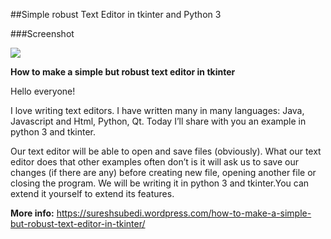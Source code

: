 ##Simple robust Text Editor in tkinter and Python 3

###Screenshot

<img src="https://www.csh.rit.edu/~bmbowdish/simpleEditor/example.png"></img>

**How to make a simple but robust text editor in tkinter**

Hello everyone!

I love writing text editors. I have written many in many languages: Java, Javascript and Html, Python, Qt. Today I’ll share with you an example in python 3 and tkinter.

Our text editor will be able to open and save files (obviously). What our text editor does that other examples often don’t is it will ask us to save our changes (if there are any) before creating new file, opening another file or closing the program. We will be writing it in python 3 and tkinter.You can extend it yourself to extend its features.

**More info:** https://sureshsubedi.wordpress.com/how-to-make-a-simple-but-robust-text-editor-in-tkinter/
